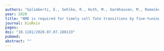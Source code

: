 ```yaml
---
authors: "Galimberti, E., Sehlke, R., Huth, M., Garmhausen, M., Romeike, M., Ramesmayer, J., Stummer, S., Titz-Teixeira, F., Herzog, V., **Chugunova, A., Leesch, K.F.**, Holcik, L., Weipoltshammer, K., Santini, L., Lackner, A., von Haeseler, A., Bücker, C., **Pauli, A.**, Schoefer, C., Ameres, S.L., Smith, A., Beyer, A., Leeb, M."
year: 2020
title: "NMD is required for timely cell fate transitions by fine-tuning gene expression and controlling translation"
journal: bioRxiv
pages: 
doi: "10.1101/2020.07.07.180133"
pubmed: 
abstract: ""
---
```

